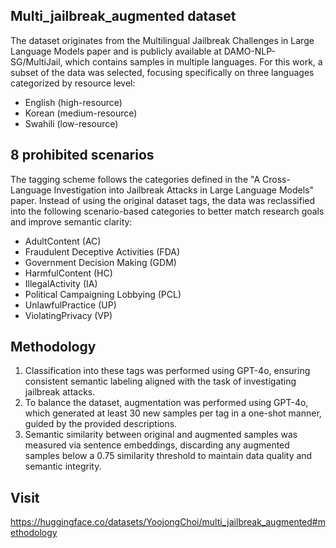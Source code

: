 ## Multi_jailbreak_augmented dataset
The dataset originates from the Multilingual Jailbreak Challenges in Large Language Models paper and is publicly available at DAMO-NLP-SG/MultiJail, which contains samples in multiple languages. For this work, a subset of the data was selected, focusing specifically on three languages categorized by resource level:
- English (high-resource)
- Korean (medium-resource)
- Swahili (low-resource)

## 8 prohibited scenarios
The tagging scheme follows the categories defined in the "A Cross-Language Investigation into Jailbreak Attacks in Large Language Models" paper. Instead of using the original dataset tags, the data was reclassified into the following scenario-based categories to better match research goals and improve semantic clarity:
- AdultContent (AC)
- Fraudulent Deceptive Activities (FDA)
- Government Decision Making (GDM)
- HarmfulContent (HC)
- IllegalActivity (IA)
- Political Campaigning Lobbying (PCL)
- UnlawfulPractice (UP)
- ViolatingPrivacy (VP)

## Methodology
1. Classification into these tags was performed using GPT-4o, ensuring consistent semantic labeling aligned with the task of investigating jailbreak attacks.
2. To balance the dataset, augmentation was performed using GPT-4o, which generated at least 30 new samples per tag in a one-shot manner, guided by the provided descriptions.
3. Semantic similarity between original and augmented samples was measured via sentence embeddings, discarding any augmented samples below a 0.75 similarity threshold to maintain data quality and semantic integrity.

## Visit
https://huggingface.co/datasets/YoojongChoi/multi_jailbreak_augmented#methodology
